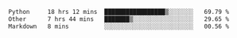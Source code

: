 <!--START_SECTION:waka-->

```txt
Python     18 hrs 12 mins  █████████████████▒░░░░░░░   69.79 %
Other      7 hrs 44 mins   ███████▒░░░░░░░░░░░░░░░░░   29.65 %
Markdown   8 mins          ░░░░░░░░░░░░░░░░░░░░░░░░░   00.56 %
```

<!--END_SECTION:waka--> 
 

